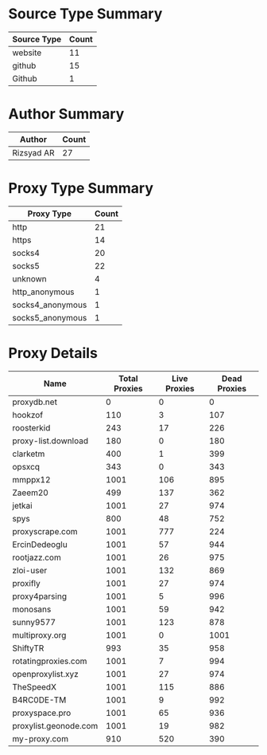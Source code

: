 # Source Type Summary

| Source Type | Count |
|-------------|-------|
| website | 11 |
| github | 15 |
| Github | 1 |


# Author Summary

| Author | Count |
|--------|-------|
| Rizsyad AR | 27 |


# Proxy Type Summary

| Proxy Type | Count |
|------------|-------|
| http | 21 |
| https | 14 |
| socks4 | 20 |
| socks5 | 22 |
| unknown | 4 |
| http_anonymous | 1 |
| socks4_anonymous | 1 |
| socks5_anonymous | 1 |


# Proxy Details

| Name | Total Proxies | Live Proxies | Dead Proxies |
|------|---------------|--------------|---------------|
| proxydb.net | 0 | 0 | 0 |
| hookzof | 110 | 3 | 107 |
| roosterkid | 243 | 17 | 226 |
| proxy-list.download | 180 | 0 | 180 |
| clarketm | 400 | 1 | 399 |
| opsxcq | 343 | 0 | 343 |
| mmppx12 | 1001 | 106 | 895 |
| Zaeem20 | 499 | 137 | 362 |
| jetkai | 1001 | 27 | 974 |
| spys | 800 | 48 | 752 |
| proxyscrape.com | 1001 | 777 | 224 |
| ErcinDedeoglu | 1001 | 57 | 944 |
| rootjazz.com | 1001 | 26 | 975 |
| zloi-user | 1001 | 132 | 869 |
| proxifly | 1001 | 27 | 974 |
| proxy4parsing | 1001 | 5 | 996 |
| monosans | 1001 | 59 | 942 |
| sunny9577 | 1001 | 123 | 878 |
| multiproxy.org | 1001 | 0 | 1001 |
| ShiftyTR | 993 | 35 | 958 |
| rotatingproxies.com | 1001 | 7 | 994 |
| openproxylist.xyz | 1001 | 27 | 974 |
| TheSpeedX | 1001 | 115 | 886 |
| B4RC0DE-TM | 1001 | 9 | 992 |
| proxyspace.pro | 1001 | 65 | 936 |
| proxylist.geonode.com | 1001 | 19 | 982 |
| my-proxy.com | 910 | 520 | 390 |
